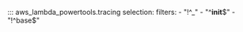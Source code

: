 ::: aws_lambda_powertools.tracing
    selection:
        filters:
            - "!^_"
            - "^__init__$"
            - "!^base$"
